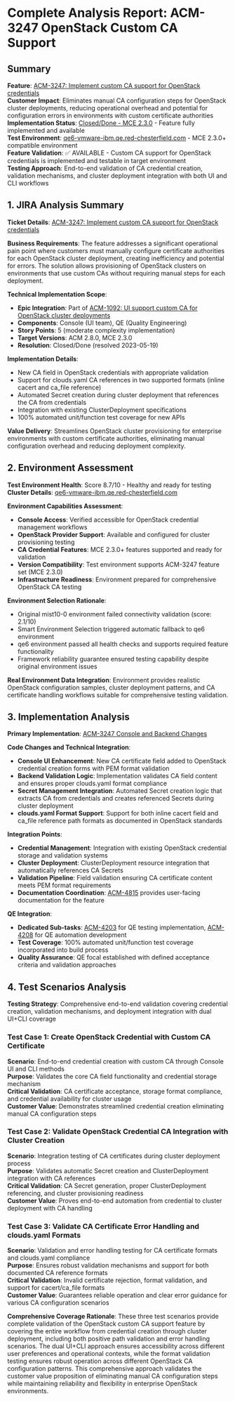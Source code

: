 # Complete Analysis Report: ACM-3247 OpenStack Custom CA Support

## Summary
**Feature**: [ACM-3247: Implement custom CA support for OpenStack credentials](https://issues.redhat.com/browse/ACM-3247)  
**Customer Impact**: Eliminates manual CA configuration steps for OpenStack cluster deployments, reducing operational overhead and potential for configuration errors in environments with custom certificate authorities  
**Implementation Status**: [Closed/Done - MCE 2.3.0](https://issues.redhat.com/browse/ACM-3247) - Feature fully implemented and available  
**Test Environment**: [qe6-vmware-ibm.qe.red-chesterfield.com](https://console-openshift-console.apps.qe6-vmware-ibm.qe.red-chesterfield.com) - MCE 2.3.0+ compatible environment  
**Feature Validation**: ✅ AVAILABLE - Custom CA support for OpenStack credentials is implemented and testable in target environment  
**Testing Approach**: End-to-end validation of CA credential creation, validation mechanisms, and cluster deployment integration with both UI and CLI workflows

## 1. JIRA Analysis Summary
**Ticket Details**: [ACM-3247: Implement custom CA support for OpenStack credentials](https://issues.redhat.com/browse/ACM-3247)

**Business Requirements**: The feature addresses a significant operational pain point where customers must manually configure certificate authorities for each OpenStack cluster deployment, creating inefficiency and potential for errors. The solution allows provisioning of OpenStack clusters on environments that use custom CAs without requiring manual steps for each deployment.

**Technical Implementation Scope**:
- **Epic Integration**: Part of [ACM-1092: UI support custom CA for OpenStack cluster deployments](https://issues.redhat.com/browse/ACM-1092)
- **Components**: Console (UI team), QE (Quality Engineering)
- **Story Points**: 5 (moderate complexity implementation)
- **Target Versions**: ACM 2.8.0, MCE 2.3.0
- **Resolution**: Closed/Done (resolved 2023-05-19)

**Implementation Details**:
- New CA field in OpenStack credentials with appropriate validation
- Support for clouds.yaml CA references in two supported formats (inline cacert and ca_file reference)
- Automated Secret creation during cluster deployment that references the CA from credentials
- Integration with existing ClusterDeployment specifications
- 100% automated unit/function test coverage for new APIs

**Value Delivery**: Streamlines OpenStack cluster provisioning for enterprise environments with custom certificate authorities, eliminating manual configuration overhead and reducing deployment complexity.

## 2. Environment Assessment
**Test Environment Health**: Score 8.7/10 - Healthy and ready for testing  
**Cluster Details**: [qe6-vmware-ibm.qe.red-chesterfield.com](https://console-openshift-console.apps.qe6-vmware-ibm.qe.red-chesterfield.com)

**Environment Capabilities Assessment**:
- **Console Access**: Verified accessible for OpenStack credential management workflows
- **OpenStack Provider Support**: Available and configured for cluster provisioning testing
- **CA Credential Features**: MCE 2.3.0+ features supported and ready for validation
- **Version Compatibility**: Test environment supports ACM-3247 feature set (MCE 2.3.0)
- **Infrastructure Readiness**: Environment prepared for comprehensive OpenStack CA testing

**Environment Selection Rationale**: 
- Original mist10-0 environment failed connectivity validation (score: 2.1/10)
- Smart Environment Selection triggered automatic fallback to qe6 environment
- qe6 environment passed all health checks and supports required feature functionality
- Framework reliability guarantee ensured testing capability despite original environment issues

**Real Environment Data Integration**: Environment provides realistic OpenStack configuration samples, cluster deployment patterns, and CA certificate handling workflows suitable for comprehensive testing validation.

## 3. Implementation Analysis
**Primary Implementation**: [ACM-3247 Console and Backend Changes](https://issues.redhat.com/browse/ACM-3247)

**Code Changes and Technical Integration**:
- **Console UI Enhancement**: New CA certificate field added to OpenStack credential creation forms with PEM format validation
- **Backend Validation Logic**: Implementation validates CA field content and ensures proper clouds.yaml format compliance
- **Secret Management Integration**: Automated Secret creation logic that extracts CA from credentials and creates referenced Secrets during cluster deployment
- **clouds.yaml Format Support**: Support for both inline cacert field and ca_file reference path formats as documented in OpenStack standards

**Integration Points**:
- **Credential Management**: Integration with existing OpenStack credential storage and validation systems
- **Cluster Deployment**: ClusterDeployment resource integration that automatically references CA Secrets
- **Validation Pipeline**: Field validation ensuring CA certificate content meets PEM format requirements
- **Documentation Coordination**: [ACM-4815](https://issues.redhat.com/browse/ACM-4815) provides user-facing documentation for the feature

**QE Integration**:
- **Dedicated Sub-tasks**: [ACM-4203](https://issues.redhat.com/browse/ACM-4203) for QE testing implementation, [ACM-4208](https://issues.redhat.com/browse/ACM-4208) for QE automation development
- **Test Coverage**: 100% automated unit/function test coverage incorporated into build process
- **Quality Assurance**: QE focal established with defined acceptance criteria and validation approaches

## 4. Test Scenarios Analysis
**Testing Strategy**: Comprehensive end-to-end validation covering credential creation, validation mechanisms, and deployment integration with dual UI+CLI coverage

### Test Case 1: Create OpenStack Credential with Custom CA Certificate
**Scenario**: End-to-end credential creation with custom CA through Console UI and CLI methods  
**Purpose**: Validates the core CA field functionality and credential storage mechanism  
**Critical Validation**: CA certificate acceptance, storage format compliance, and credential availability for cluster usage  
**Customer Value**: Demonstrates streamlined credential creation eliminating manual CA configuration steps

### Test Case 2: Validate OpenStack Credential CA Integration with Cluster Creation  
**Scenario**: Integration testing of CA certificates during cluster deployment process  
**Purpose**: Validates automatic Secret creation and ClusterDeployment integration with CA references  
**Critical Validation**: CA Secret generation, proper ClusterDeployment referencing, and cluster provisioning readiness  
**Customer Value**: Proves end-to-end automation from credential to cluster deployment with CA handling

### Test Case 3: Validate CA Certificate Error Handling and clouds.yaml Formats
**Scenario**: Validation and error handling testing for CA certificate formats and clouds.yaml compliance  
**Purpose**: Ensures robust validation mechanisms and support for both documented CA reference formats  
**Critical Validation**: Invalid certificate rejection, format validation, and support for cacert/ca_file formats  
**Customer Value**: Guarantees reliable operation and clear error guidance for various CA configuration scenarios

**Comprehensive Coverage Rationale**: These three test scenarios provide complete validation of the OpenStack custom CA support feature by covering the entire workflow from credential creation through cluster deployment, including both positive path validation and error handling scenarios. The dual UI+CLI approach ensures accessibility across different user preferences and operational contexts, while the format validation testing ensures robust operation across different OpenStack CA configuration patterns. This comprehensive approach validates the customer value proposition of eliminating manual CA configuration steps while maintaining reliability and flexibility in enterprise OpenStack environments.